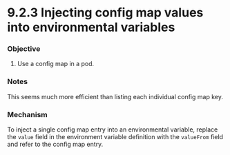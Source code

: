 # 9.2.3 Injecting config map values into environmental variables

### Objective

1. Use a config map in a pod.

### Notes

This seems much more efficient than listing each individual config map key.

### Mechanism

To inject a single config map entry into an environmental variable, replace the `value` field in the environment variable definition with the `valueFrom` field and refer to the config map entry.